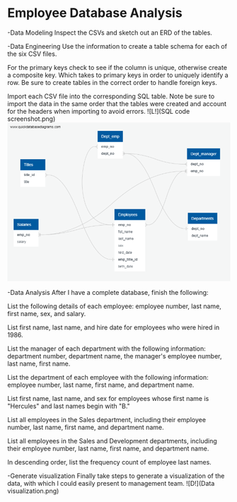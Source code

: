 # Employee Database Analysis
 
-Data Modeling
Inspect the CSVs and sketch out an ERD of the tables. 


-Data Engineering
Use the information to create a table schema for each of the six CSV files. 

For the primary keys check to see if the column is unique, otherwise create a composite key. Which takes to primary keys in order to uniquely identify a row.
Be sure to create tables in the correct order to handle foreign keys.

Import each CSV file into the corresponding SQL table. Note be sure to import the data in the same order that the tables were created and account for the headers when importing to avoid errors.
![L!](SQL code screenshot.png)
![png!](employee_db.png)


-Data Analysis
After I have a complete database, finish the following:


List the following details of each employee: employee number, last name, first name, sex, and salary.


List first name, last name, and hire date for employees who were hired in 1986.


List the manager of each department with the following information: department number, department name, the manager's employee number, last name, first name.


List the department of each employee with the following information: employee number, last name, first name, and department name.


List first name, last name, and sex for employees whose first name is "Hercules" and last names begin with "B."


List all employees in the Sales department, including their employee number, last name, first name, and department name.


List all employees in the Sales and Development departments, including their employee number, last name, first name, and department name.


In descending order, list the frequency count of employee last names.


-Generate visualization
Finally take steps to generate a visualization of the data, with which I could easily present to management team.
![D!](Data visualization.png)
